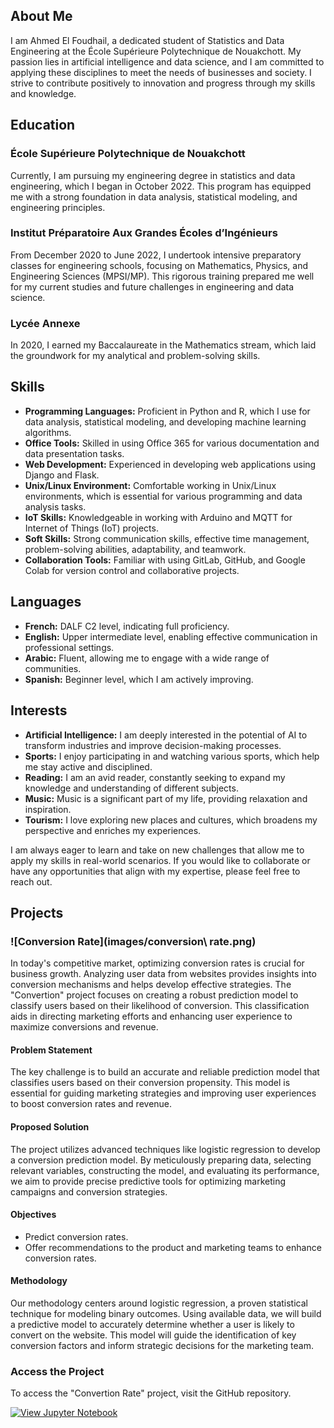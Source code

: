 

## About Me

I am Ahmed El Foudhail, a dedicated student of Statistics and Data Engineering at the École Supérieure Polytechnique de Nouakchott. My passion lies in artificial intelligence and data science, and I am committed to applying these disciplines to meet the needs of businesses and society. I strive to contribute positively to innovation and progress through my skills and knowledge.

## Education

### École Supérieure Polytechnique de Nouakchott
Currently, I am pursuing my engineering degree in statistics and data engineering, which I began in October 2022. This program has equipped me with a strong foundation in data analysis, statistical modeling, and engineering principles.

### Institut Préparatoire Aux Grandes Écoles d’Ingénieurs
From December 2020 to June 2022, I undertook intensive preparatory classes for engineering schools, focusing on Mathematics, Physics, and Engineering Sciences (MPSI/MP). This rigorous training prepared me well for my current studies and future challenges in engineering and data science.

### Lycée Annexe
In 2020, I earned my Baccalaureate in the Mathematics stream, which laid the groundwork for my analytical and problem-solving skills.

## Skills

- **Programming Languages:** Proficient in Python and R, which I use for data analysis, statistical modeling, and developing machine learning algorithms.
- **Office Tools:** Skilled in using Office 365 for various documentation and data presentation tasks.
- **Web Development:** Experienced in developing web applications using Django and Flask.
- **Unix/Linux Environment:** Comfortable working in Unix/Linux environments, which is essential for various programming and data analysis tasks.
- **IoT Skills:** Knowledgeable in working with Arduino and MQTT for Internet of Things (IoT) projects.
- **Soft Skills:** Strong communication skills, effective time management, problem-solving abilities, adaptability, and teamwork.
- **Collaboration Tools:** Familiar with using GitLab, GitHub, and Google Colab for version control and collaborative projects.

## Languages

- **French:** DALF C2 level, indicating full proficiency.
- **English:** Upper intermediate level, enabling effective communication in professional settings.
- **Arabic:** Fluent, allowing me to engage with a wide range of communities.
- **Spanish:** Beginner level, which I am actively improving.

## Interests

- **Artificial Intelligence:** I am deeply interested in the potential of AI to transform industries and improve decision-making processes.
- **Sports:** I enjoy participating in and watching various sports, which help me stay active and disciplined.
- **Reading:** I am an avid reader, constantly seeking to expand my knowledge and understanding of different subjects.
- **Music:** Music is a significant part of my life, providing relaxation and inspiration.
- **Tourism:** I love exploring new places and cultures, which broadens my perspective and enriches my experiences.

I am always eager to learn and take on new challenges that allow me to apply my skills in real-world scenarios. If you would like to collaborate or have any opportunities that align with my expertise, please feel free to reach out.


## Projects

### ![Conversion Rate](images/conversion\ rate.png)


In today's competitive market, optimizing conversion rates is crucial for business growth. Analyzing user data from websites provides insights into conversion mechanisms and helps develop effective strategies. The "Convertion" project focuses on creating a robust prediction model to classify users based on their likelihood of conversion. This classification aids in directing marketing efforts and enhancing user experience to maximize conversions and revenue.

#### Problem Statement
The key challenge is to build an accurate and reliable prediction model that classifies users based on their conversion propensity. This model is essential for guiding marketing strategies and improving user experiences to boost conversion rates and revenue.

#### Proposed Solution
The project utilizes advanced techniques like logistic regression to develop a conversion prediction model. By meticulously preparing data, selecting relevant variables, constructing the model, and evaluating its performance, we aim to provide precise predictive tools for optimizing marketing campaigns and conversion strategies.

#### Objectives
- Predict conversion rates.
- Offer recommendations to the product and marketing teams to enhance conversion rates.

#### Methodology
Our methodology centers around logistic regression, a proven statistical technique for modeling binary outcomes. Using available data, we will build a predictive model to accurately determine whether a user is likely to convert on the website. This model will guide the identification of key conversion factors and inform strategic decisions for the marketing team.

### Access the Project 


To access the "Convertion Rate" project, visit the GitHub repository.

[![View Jupyter Notebook](https://img.shields.io/badge/View-Jupyter%20Notebook-orange?style=for-the-badge&logo=jupyter)](https://github.com/AhmedFoudhail/Convertion_Rate/blob/847d505767295db2866316b79cbe6590d78659f4/Conversion_Rate.ipynb)
